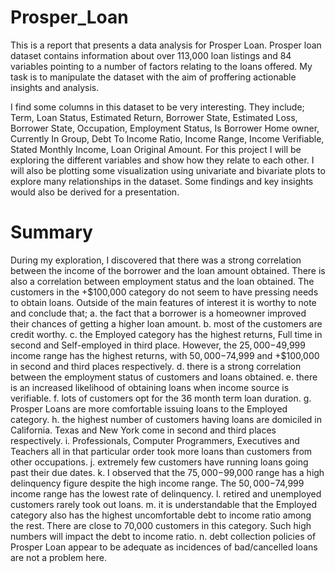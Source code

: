 # Prosper_Loan
This is a report that presents a data analysis for Prosper Loan. Prosper loan dataset contains information about over 113,000 loan listings and 84 variables pointing to a number of factors relating to the loans offered. My task is to manipulate the dataset with the aim of proffering actionable insights and analysis.

I find some columns in this dataset to be very interesting. They include; Term, Loan Status, Estimated Return, Borrower State, Estimated Loss, Borrower State, Occupation, Employment Status, Is Borrower Home owner, Currently In Group, Debt To Income Ratio, Income Range, Income Verifiable, Stated Monthly Income, Loan Original Amount. For this project I will be exploring the different variables and show how they relate to each other. I will also be plotting some visualization using univariate and bivariate plots to explore many relationships in the dataset. Some findings and key insights would also be derived for a presentation.

# Summary
During my exploration, I discovered that there was a strong correlation between the income of the borrower and the loan amount obtained. There is also a correlation between employment status and the loan obtained. The customers in the +$100,000 category do not seem to have pressing needs to obtain loans.
Outside of the main features of interest it is worthy to note and conclude that;
a.	the fact that a borrower is a homeowner improved their chances of getting a higher loan amount. 
b.	most of the customers are credit worthy.
c.  the Employed category has the highest returns, Full time in second and Self-employed in third place. However, the $25,000-$49,999 income range has the highest returns, with $50,000-$74,999 and +$100,000 in second and third places respectively.
d.	there is a strong correlation between the employment status of customers and loans obtained.
e.	there is an increased likelihood of obtaining loans when income source is verifiable.
f.	lots of customers opt for the 36 month term loan duration.
g.	Prosper Loans are more comfortable issuing loans to the Employed category. 
h.	the highest number of customers having loans are domiciled in California. Texas and New York come in second and third places respectively.
i.	Professionals, Computer Programmers, Executives and Teachers all in that particular order took more loans than customers from other occupations.
j.	extremely few customers have running loans going past their due dates.
k.	I observed that the $75,000-$99,000 range has a high delinquency figure despite the high income range. The $50,000-$74,999 income range has the lowest rate of delinquency.
l.	retired and unemployed customers rarely took out loans.
m.	it is understandable that the Employed category also has the highest uncomfortable debt to income ratio among the rest. There are close to 70,000 customers in this category. Such high numbers will impact the debt to income ratio.
n.  debt collection policies of Prosper Loan appear to be adequate as incidences of bad/cancelled loans are not a problem here.
